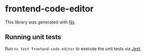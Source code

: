 # frontend-code-editor

This library was generated with [Nx](https://nx.dev).

## Running unit tests

Run `nx test frontend-code-editor` to execute the unit tests via [Jest](https://jestjs.io).

